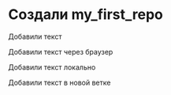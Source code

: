 # Создали my_first_repo

Добавили текст

Добавили текст через браузер

Добавили текст локально 

Добавили текст в новой ветке
